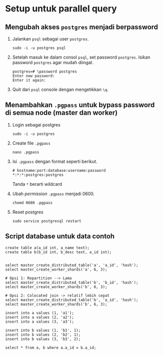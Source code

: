 # Setup untuk parallel query
## Mengubah akses `postgres` menjadi berpassword
1. Jalankan `psql` sebagai user `postgres`.
    
    ```
    sudo -i -u postgres psql
    ```

2. Setelah masuk ke dalam consol `psql`, set password `postgres`. Isikan password `postgres` agar mudah diingat.
    ```
    postgres=# \password postgres
    Enter new password:
    Enter it again:
    ```

3. Quit dari `psql` console dengan mengetikkan `\q`.

## Menambahkan `.pgpass` untuk bypass password di semua node (master dan worker)
1. Login sebagai postgres
   
   ```
   sudo -i -u postgres
   ```
   
2. Create file `.pgpass`

   ```
   nano .pgpass
   ```
   
3. Isi `.pgpass` dengan format seperti berikut.

   ```
   # hostname:port:database:username:password
   *:*:*:postgres:postgres
   ```
   
   Tanda `*` berarti wildcard
4. Ubah *permission* `.pgpass` menjadi 0600.

   ```
   chomd 0600 .pgpass
   ```
   
5. Reset postgres

   ```
   sudo service postgresql restart
   ```
	

## Script database untuk data contoh
   ```
   create table a(a_id int, a_name text);
   create table b(b_id int, b_desc text, a_id int);


   select master_create_distributed_table('a', 'a_id', 'hash');
   select master_create_worker_shards('a', 6, 3);

   # Opsi 1: Repartition --> Lama
   select master_create_distributed_table('b', 'b_id', 'hash');
   select master_create_worker_shards('b', 6, 3);

   # Opsi 2: Colocated join -> relatif lebih cepat
   select master_create_distributed_table('b', 'a_id', 'hash');
   select master_create_worker_shards('b', 6, 3);

   insert into a values (1, 'a1');
   insert into a values (2, 'a2');
   insert into a values (3, 'a3');

   insert into b values (1, 'b1', 1);
   insert into b values (2, 'b2', 1);
   insert into b values (3, 'b3', 2);
    
   select * from a, b where a.a_id = b.a_id;
   ```
